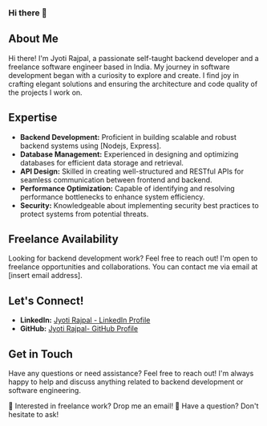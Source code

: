 ### Hi there 👋

## About Me
Hi there! I'm Jyoti Rajpal, a passionate self-taught backend developer and a freelance software engineer based in India. My journey in software development began with a curiosity to explore and create. I find joy in crafting elegant solutions and ensuring the architecture and code quality of the projects I work on.

## Expertise
- **Backend Development:** Proficient in building scalable and robust backend systems using [Nodejs, Express].
- **Database Management:** Experienced in designing and optimizing databases for efficient data storage and retrieval.
- **API Design:** Skilled in creating well-structured and RESTful APIs for seamless communication between frontend and backend.
- **Performance Optimization:** Capable of identifying and resolving performance bottlenecks to enhance system efficiency.
- **Security:** Knowledgeable about implementing security best practices to protect systems from potential threats.


## Freelance Availability
Looking for backend development work? Feel free to reach out! I'm open to freelance opportunities and collaborations. You can contact me via email at [insert email address].

## Let's Connect!
- **LinkedIn:** [Jyoti Rajpal - LinkedIn Profile]( https://www.linkedin.com/in/jyoti-rajpal-48343715/)
- **GitHub:** [Jyoti Rajpal- GitHub Profile](https://github.com/Angel111086)

## Get in Touch
Have any questions or need assistance? Feel free to reach out! I'm always happy to help and discuss anything related to backend development or software engineering.


📧 Interested in freelance work? Drop me an email!
💬 Have a question? Don't hesitate to ask!

